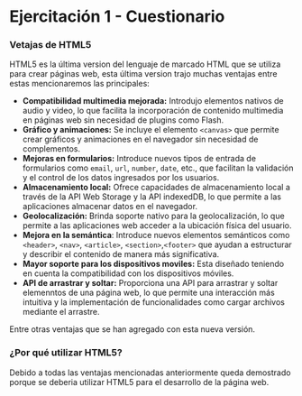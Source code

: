 # Ejercitación 1 - Cuestionario

### Vetajas de HTML5
HTML5 es la última version del lenguaje de marcado HTML que se utiliza para crear páginas web, esta última version trajo muchas ventajas entre estas mencionaremos las principales: 

- **Compatibilidad multimedia mejorada:** Introdujo elementos nativos de audio y video, lo que facilita la incorporación de contenido multimedia en páginas web sin necesidad de plugins como Flash. 
- **Gráfico y animaciones:** Se incluye el elemento `<canvas>` que permite crear gráficos y animaciones en el navegador sin necesidad de complementos. 
- **Mejoras en formularios:** Introduce nuevos tipos de entrada de formularios como `email`, `url`, `number`, `date`, etc., que facilitan la validación y el control de los datos ingresados por los usuarios. 
- **Almacenamiento local:** Ofrece capacidades de almacenamiento local a través de la API Web Storage y la API indexedDB, lo que permite a las aplicaciones almacenar datos en el navegador. 
- **Geolocalización:** Brinda soporte nativo para la geolocalización, lo que permite a las aplicaciones web acceder a la ubicación física del usuario. 
- **Mejora en la semántica**: Introduce nuevos elementos semánticos como `<header>`, `<nav>`, `<article>`, `<section>`,`<footer>` que ayudan a estructurar y describir el contenido de manera más significativa. 
- **Mayor soporte para los dispositivos moviles:** Esta diseñado teniendo en cuenta la compatibilidad con los dispositivos móviles. 
- **API de arrastrar y soltar:** Proporciona una API para arrastrar y soltar elemenntos de una página web, lo que permite una interacción más intuitiva y la implementación de funcionalidades como cargar archivos mediante el arrastre.

Entre otras ventajas que se han agregado con esta nueva versión. 

### ¿Por qué utilizar HTML5?
Debido a todas las ventajas mencionadas anteriormente queda demostrado porque se deberia utilizar HTML5 para el desarrollo de la página web. 

